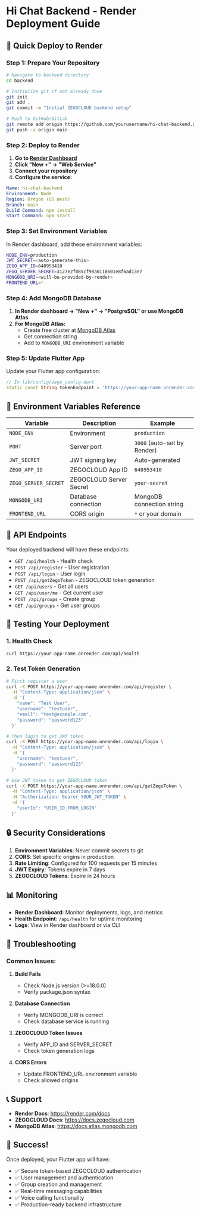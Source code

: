 # Hi Chat Backend - Render Deployment Guide

## 🚀 Quick Deploy to Render

### Step 1: Prepare Your Repository
```bash
# Navigate to backend directory
cd backend

# Initialize git if not already done
git init
git add .
git commit -m "Initial ZEGOCLOUD backend setup"

# Push to GitHub/GitLab
git remote add origin https://github.com/yourusername/hi-chat-backend.git
git push -u origin main
```

### Step 2: Deploy to Render

1. **Go to [Render Dashboard](https://render.com)**
2. **Click "New +" → "Web Service"**
3. **Connect your repository**
4. **Configure the service:**

```yaml
Name: hi-chat-backend
Environment: Node
Region: Oregon (US West)
Branch: main
Build Command: npm install
Start Command: npm start
```

### Step 3: Set Environment Variables

In Render dashboard, add these environment variables:

```bash
NODE_ENV=production
JWT_SECRET=<auto-generate-this>
ZEGO_APP_ID=640953410
ZEGO_SERVER_SECRET=3127e2f085cf98a0118601e8f6ad13e7
MONGODB_URI=<will-be-provided-by-render>
FRONTEND_URL=*
```

### Step 4: Add MongoDB Database

1. **In Render dashboard → "New +" → "PostgreSQL" or use MongoDB Atlas**
2. **For MongoDB Atlas:**
   - Create free cluster at [MongoDB Atlas](https://cloud.mongodb.com)
   - Get connection string
   - Add to `MONGODB_URI` environment variable

### Step 5: Update Flutter App

Update your Flutter app configuration:

```dart
// In lib/config/zego_config.dart
static const String tokenEndpoint = 'https://your-app-name.onrender.com/api/getZegoToken';
```

## 🔧 Environment Variables Reference

| Variable | Description | Example |
|----------|-------------|---------|
| `NODE_ENV` | Environment | `production` |
| `PORT` | Server port | `3000` (auto-set by Render) |
| `JWT_SECRET` | JWT signing key | Auto-generated |
| `ZEGO_APP_ID` | ZEGOCLOUD App ID | `640953410` |
| `ZEGO_SERVER_SECRET` | ZEGOCLOUD Server Secret | `your-secret` |
| `MONGODB_URI` | Database connection | MongoDB connection string |
| `FRONTEND_URL` | CORS origin | `*` or your domain |

## 📡 API Endpoints

Your deployed backend will have these endpoints:

- `GET /api/health` - Health check
- `POST /api/register` - User registration
- `POST /api/login` - User login
- `POST /api/getZegoToken` - ZEGOCLOUD token generation
- `GET /api/users` - Get all users
- `GET /api/user/me` - Get current user
- `POST /api/groups` - Create group
- `GET /api/groups` - Get user groups

## 🧪 Testing Your Deployment

### 1. Health Check
```bash
curl https://your-app-name.onrender.com/api/health
```

### 2. Test Token Generation
```bash
# First register a user
curl -X POST https://your-app-name.onrender.com/api/register \
  -H "Content-Type: application/json" \
  -d '{
    "name": "Test User",
    "username": "testuser",
    "email": "test@example.com",
    "password": "password123"
  }'

# Then login to get JWT token
curl -X POST https://your-app-name.onrender.com/api/login \
  -H "Content-Type: application/json" \
  -d '{
    "username": "testuser",
    "password": "password123"
  }'

# Use JWT token to get ZEGOCLOUD token
curl -X POST https://your-app-name.onrender.com/api/getZegoToken \
  -H "Content-Type: application/json" \
  -H "Authorization: Bearer YOUR_JWT_TOKEN" \
  -d '{
    "userId": "USER_ID_FROM_LOGIN"
  }'
```

## 🔒 Security Considerations

1. **Environment Variables**: Never commit secrets to git
2. **CORS**: Set specific origins in production
3. **Rate Limiting**: Configured for 100 requests per 15 minutes
4. **JWT Expiry**: Tokens expire in 7 days
5. **ZEGOCLOUD Tokens**: Expire in 24 hours

## 📊 Monitoring

- **Render Dashboard**: Monitor deployments, logs, and metrics
- **Health Endpoint**: `/api/health` for uptime monitoring
- **Logs**: View in Render dashboard or via CLI

## 🚨 Troubleshooting

### Common Issues:

1. **Build Fails**
   - Check Node.js version (>=18.0.0)
   - Verify package.json syntax

2. **Database Connection**
   - Verify MONGODB_URI is correct
   - Check database service is running

3. **ZEGOCLOUD Token Issues**
   - Verify APP_ID and SERVER_SECRET
   - Check token generation logs

4. **CORS Errors**
   - Update FRONTEND_URL environment variable
   - Check allowed origins

## 📞 Support

- **Render Docs**: https://render.com/docs
- **ZEGOCLOUD Docs**: https://docs.zegocloud.com
- **MongoDB Atlas**: https://docs.atlas.mongodb.com

## 🎉 Success!

Once deployed, your Flutter app will have:
- ✅ Secure token-based ZEGOCLOUD authentication
- ✅ User management and authentication
- ✅ Group creation and management
- ✅ Real-time messaging capabilities
- ✅ Voice calling functionality
- ✅ Production-ready backend infrastructure
